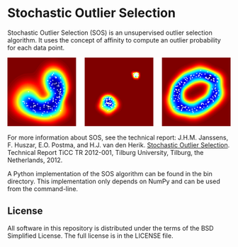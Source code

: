Stochastic Outlier Selection
============================

Stochastic Outlier Selection (SOS) is an unsupervised outlier selection algorithm. It uses the concept of affinity to compute  an outlier probability for each data point.

![SOS](doc/sos.png)

For more information about SOS, see the technical report: J.H.M. Janssens, F. Huszar, E.O. Postma, and H.J. van den Herik. [Stochastic Outlier Selection](https://github.com/jeroenjanssens/sos/blob/master/doc/sos-ticc-tr-2012-001.pdf?raw=true). Technical Report TiCC TR 2012-001, Tilburg University, Tilburg, the Netherlands, 2012.

A Python implementation of the SOS algorithm can be found in the bin directory. This implementation only depends on NumPy and can be used from the command-line.

License
-------

All software in this repository is distributed under the terms of the BSD Simplified License. The full license is in the LICENSE file.
